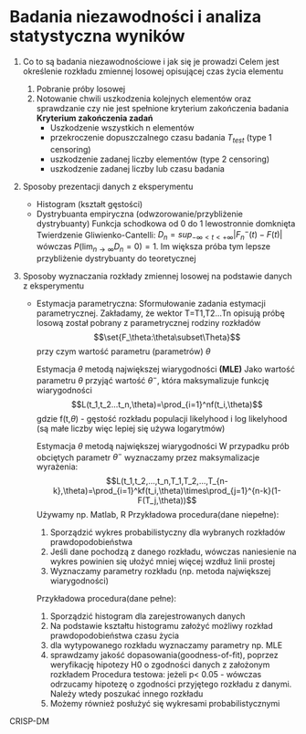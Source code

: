 # Badania niezawodności i analiza statystyczna wyników

1. Co to są badania niezawodnościowe i jak się je prowadzi
   Celem jest określenie rozkładu zmiennej losowej opisującej czas życia elementu
	1. Pobranie próby losowej
	2. Notowanie chwili uszkodzenia kolejnych elementów oraz sprawdzanie czy nie jest spełnione kryterium zakończenia badania
   **Kryterium zakończenia zadań**
	   - Uszkodzenie wszystkich n elementów
	   - przekroczenie dopuszczalnego czasu badania $T_{test}$ (type 1 censoring)
	   - uszkodzenie zadanej liczby elementów (type 2 censoring)
	   - uszkodzenie zadanej liczby lub czasu badania
2. Sposoby prezentacji danych z eksperymentu
   - Histogram (kształt gęstości)
   - Dystrybuanta empiryczna (odwzorowanie/przybliżenie dystrybuanty)
     Funkcja schodkowa od 0 do 1 lewostronnie domknięta
     Twierdzenie Gliwienko-Cantelli: $D_n=sup_{-\infty<t<+\infty}|F^-_n(t)-F(t)|$ wówczas $P(\lim_{n\rightarrow\infty}D_n=0)=1$. Im większa próba tym lepsze przybliżenie dystrybuanty do teoretycznej

1. Sposoby wyznaczania rozkłady zmiennej losowej na podstawie danych z eksperymentu
   - Estymacja parametryczna:
     Sformułowanie zadania estymacji parametrycznej. Zakładamy, że wektor T=T1,T2...Tn opisują próbę losową został pobrany z parametrycznej rodziny rozkładów
     $$\set{F_\theta:\theta\subset\Theta}$$
     przy czym wartość parametru (parametrów) $\theta$ 
     
     Estymacja $\theta$ metodą największej wiarygodności **(MLE)**
     Jako wartość parametru $\theta$ przyjąć wartość $\theta^-$, która maksymalizuje funkcję wiarygodności
     $$L(t_1,t_2...t_n,\theta)=\prod_{i=1}^nf(t_i,\theta)$$
     gdzie f(t,$\theta$) - gęstość rozkładu populacji
     likelyhood i log likelyhood (są małe liczby więc lepiej się używa logarytmów)
     
     
     
     Estymacja $\theta$ metodą największej wiarygodności
     W przypadku prób obciętych parametr $\theta^-$ wyznaczamy przez maksymalizacje wyrażenia:
     $$L(t_1,t_2,...,t_n,T_1,T_2,...,T_{n-k},\theta)=\prod_{i=1}^kf(t_i,\theta)\times\prod_{j=1}^{n-k}(1-F(T_j,\theta))$$
     Używamy np. Matlab, R
     Przykładowa procedura(dane niepełne):
     1. Sporządzić wykres probabilistyczny dla wybranych rozkładów prawdopodobieństwa
     2. Jeśli dane pochodzą z danego rozkładu, wówczas naniesienie na wykres powinien się ułożyć mniej więcej wzdłuż linii prostej
     3. Wyznaczamy parametry rozkładu (np. metoda największej wiarygodności)
     
     Przykładowa procedura(dane pełne):
     1. Sporządzić histogram dla zarejestrowanych danych
     2. Na podstawie kształtu histogramu założyć możliwy rozkład prawdopodobieństwa czasu życia
     3. dla wytypowanego rozkładu wyznaczamy parametry np. MLE
     4. sprawdzamy jakość dopasowania(goodness-of-fit), poprzez weryfikację hipotezy H0 o zgodności danych z założonym rozkładem
        Procedura testowa:
        jeżeli p< 0.05 - wówczas odrzucamy hipotezę o zgodności przyjętego rozkładu z danymi. Należy wtedy poszukać innego rozkładu
     5. Możemy również posłużyć się wykresami probabilistycznymi 

CRISP-DM
